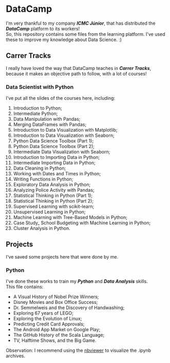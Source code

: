 # DataCamp
I'm very thankful to my company __*ICMC Júnior*__, that has distributed the __*DataCamp*__ platform to its workers! \
So, this repository contains some files from the learning platform. I've used these to improve my knowledge about Data Science. :) 

## Carrer Tracks
I really have loved the way that DataCamp teaches in __*Carrer Tracks*__, because it makes an objective path to follow, with a lot of courses!

### Data Scientist with Python
I've put all the slides of the courses here, including:
01. Introduction to Python;
02. Intermediate Python;
03. Data Manipulation with Pandas;
04. Merging DataFrames with Pandas;
05. Introduction to Data Visualization with Matplotlib;
06. Introduction to Data Visualization with Seaborn;
07. Python Data Science Toolbox (Part 1);
08. Python Data Science Toolbox (Part 2);
09. Intermediate Data Visualization with Seaborn;
10. Introduction to Importing Data in Python;
11. Intermediate Importing Data in Python;
12. Data Cleaning in Python;
13. Working with Dates and Times in Python;
14. Writing Functions in Python;
15. Exploratory Data Analysis in Python;
16. Analyzing Police Activity with Pandas;
17. Statistical Thinking in Python (Part 1);
18. Statistical Thinking in Python (Part 2);
19. Supervised Learning with scikit-learn;
20. Unsupervised Learning in Python;
21. Machine Learning with Tree-Based Models in Python;
22. Case Study_ School Budgeting with Machine Learning in Python;
23. Cluster Analysis in Python.

## Projects
I've saved some projects here that were done by me. 

### Python
I've done these works to train my __*Python*__ and __*Data Analysis*__ skills. \
This file contains:
* A Visual History of Nobel Prize Winners;
* Disney Movies and Box Office Success;
* Dr. Semmelweis and the Discovery of Handwashing;
* Exploring 67 years of LEGO;
* Exploring the Evolution of Linux;
* Predicting Credit Card Approvals;
* The Android App Market on Google Play;
* The GitHub History of the Scala Language;
* TV, Halftime Shows, and the Big Game.

Observation: I recommend using the [nbviewer](https://nbviewer.jupyter.org/) to visualize the .ipynb archives.

